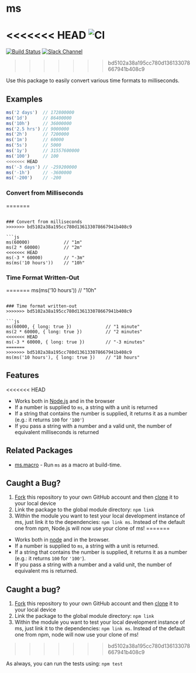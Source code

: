 # ms

<<<<<<< HEAD
![CI](https://github.com/vercel/ms/workflows/CI/badge.svg)
=======
[![Build Status](https://travis-ci.org/zeit/ms.svg?branch=master)](https://travis-ci.org/zeit/ms)
[![Slack Channel](http://zeit-slackin.now.sh/badge.svg)](https://zeit.chat/)
>>>>>>> bd5102a38a195cc780d136133078667941b408c9

Use this package to easily convert various time formats to milliseconds.

## Examples

```js
ms('2 days')  // 172800000
ms('1d')      // 86400000
ms('10h')     // 36000000
ms('2.5 hrs') // 9000000
ms('2h')      // 7200000
ms('1m')      // 60000
ms('5s')      // 5000
ms('1y')      // 31557600000
ms('100')     // 100
<<<<<<< HEAD
ms('-3 days') // -259200000
ms('-1h')     // -3600000
ms('-200')    // -200
```

### Convert from Milliseconds
=======
```

### Convert from milliseconds
>>>>>>> bd5102a38a195cc780d136133078667941b408c9

```js
ms(60000)             // "1m"
ms(2 * 60000)         // "2m"
<<<<<<< HEAD
ms(-3 * 60000)        // "-3m"
ms(ms('10 hours'))    // "10h"
```

### Time Format Written-Out
=======
ms(ms('10 hours'))    // "10h"
```

### Time format written-out
>>>>>>> bd5102a38a195cc780d136133078667941b408c9

```js
ms(60000, { long: true })             // "1 minute"
ms(2 * 60000, { long: true })         // "2 minutes"
<<<<<<< HEAD
ms(-3 * 60000, { long: true })        // "-3 minutes"
=======
>>>>>>> bd5102a38a195cc780d136133078667941b408c9
ms(ms('10 hours'), { long: true })    // "10 hours"
```

## Features

<<<<<<< HEAD
- Works both in [Node.js](https://nodejs.org) and in the browser
- If a number is supplied to `ms`, a string with a unit is returned
- If a string that contains the number is supplied, it returns it as a number (e.g.: it returns `100` for `'100'`)
- If you pass a string with a number and a valid unit, the number of equivalent milliseconds is returned

## Related Packages

- [ms.macro](https://github.com/knpwrs/ms.macro) - Run `ms` as a macro at build-time.

## Caught a Bug?

1. [Fork](https://help.github.com/articles/fork-a-repo/) this repository to your own GitHub account and then [clone](https://help.github.com/articles/cloning-a-repository/) it to your local device
2. Link the package to the global module directory: `npm link`
3. Within the module you want to test your local development instance of ms, just link it to the dependencies: `npm link ms`. Instead of the default one from npm, Node.js will now use your clone of ms!
=======
- Works both in [node](https://nodejs.org) and in the browser.
- If a number is supplied to `ms`, a string with a unit is returned.
- If a string that contains the number is supplied, it returns it as a number (e.g.: it returns `100` for `'100'`).
- If you pass a string with a number and a valid unit, the number of equivalent ms is returned.

## Caught a bug?

1. [Fork](https://help.github.com/articles/fork-a-repo/) this repository to your own GitHub account and then [clone](https://help.github.com/articles/cloning-a-repository/) it to your local device
2. Link the package to the global module directory: `npm link`
3. Within the module you want to test your local development instance of ms, just link it to the dependencies: `npm link ms`. Instead of the default one from npm, node will now use your clone of ms!
>>>>>>> bd5102a38a195cc780d136133078667941b408c9

As always, you can run the tests using: `npm test`
